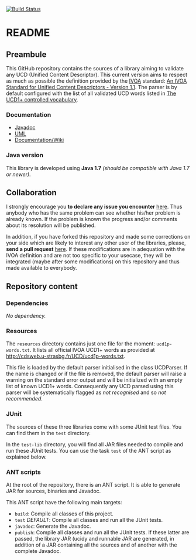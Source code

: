 [![Build Status](https://travis-ci.org/gmantele/ucdvalidator.svg?branch=master)](https://travis-ci.org/gmantele/ucdvalidator)

README
======

Preambule
---------

This GitHub repository contains the sources of a library aiming to validate any UCD (Unified Content Descriptor). This current version aims to respect as much as possible the definition provided by the [IVOA](http://www.ivoa.net/ "International Virtual Observatory Alliance") standard: [An IVOA Standard for Unified Content Descriptors - Version 1.1](http://www.ivoa.net/documents/cover/UCD-20050812.html). The parser is by default configured with the list of all validated UCD words listed in [The UCD1+ controlled vocabulary](http://www.ivoa.net/documents/REC/UCD/UCDlist-20070402.html).

### Documentation
* [Javadoc](https://gmantele.github.io/ucidy/)
* [UML](https://github.com/gmantele/ucidy/blob/master/uml/ari_ucidy.jpg)
* [Documentation/Wiki](https://github.com/gmantele/ucidy/wiki)

### Java version
This library is developed using **Java 1.7** _(should be compatible with Java 1.7 or newer)_.

Collaboration
-------------

I strongly encourage you **to declare any issue you encounter** [here](https://github.com/gmantele/ucidy/issues). Thus anybody who has the same problem can see whether his/her problem is already known. If the problem is known the progress and/or comments about its resolution will be published.

In addition, if you have forked this repository and made some corrections on your side which are likely to interest any other user of the libraries, please, **send a pull request** [here](https://github.com/gmantele/ucidy/pulls). If these modifications are in adequation with the IVOA definition and are not too specific to your usecase, they will be integrated (maybe after some modifications) on this repository and thus made available to everybody.

Repository content
------------------

### Dependencies

_No dependency._

### Resources

The `resources` directory contains just one file for the moment: `ucd1p-words.txt`. It lists all official IVOA UCD1+ words as provided at http://cdsweb.u-strasbg.fr/UCD/ucd1p-words.txt.

This file is loaded by the default parser initialised in the class UCDParser. If the name is changed or if the file is removed, the default parser will raise a warning on the standard error output and will be initialized with an empty list of known UCD1+ words. Consequently any UCD parsed using this parser will be systematically flagged as _not recognised_ and so _not recommended_.

### JUnit

The sources of these three libraries come with some JUnit test files. You can find them in the `test` directory.

In the `test-lib` directory, you will find all JAR files needed to compile and run these JUnit tests. You can use the task `test` of the ANT script as explained below.

### ANT scripts
At the root of the repository, there is an ANT script. It is able to generate JAR for sources, binaries and Javadoc.

This ANT script have the following main targets:
* `build`: Compile all classes of this project.
* `test` *DEFAULT*: Compile all classes and run all the JUnit tests.
* `javadoc`: Generate the Javadoc.
* `publish`: Compile all classes and run all the JUnit tests. If these latter are passed, the library JAR (ucidy and runnable JAR are generated, in addition of a JAR containing all the sources and of another with the complete Javadoc.
